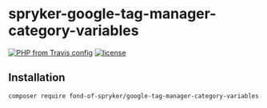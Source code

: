 # spryker-google-tag-manager-category-variables

[![PHP from Travis config](https://img.shields.io/travis/php-v/symfony/symfony.svg)](https://php.net/)
[![license](https://img.shields.io/github/license/mashape/apistatus.svg)](https://packagist.org/packages/fond-of-spryker/google-tag-manager-category-variables)

## Installation

```
composer require fond-of-spryker/google-tag-manager-category-variables
```
